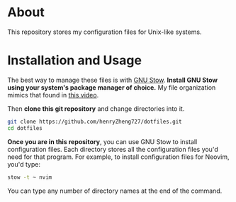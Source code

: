 # About
This repository stores my configuration files for Unix-like systems.

# Installation and Usage

The best way to manage these files is with [GNU Stow](https://www.gnu.org/software/stow/).
**Install GNU Stow using your system's package manager of choice.**
My file organization mimics that found in [this video](https://youtu.be/y6XCebnB9gs).

Then **clone this git repository** and change directories into it.
```sh
git clone https://github.com/henryZheng727/dotfiles.git
cd dotfiles
```

**Once you are in this repository**, you can use GNU Stow to install configuration files.
Each directory stores all the configuration files you'd need for that program.
For example, to install configuration files for Neovim, you'd type:
```sh
stow -t ~ nvim
```

You can type any number of directory names at the end of the command.



